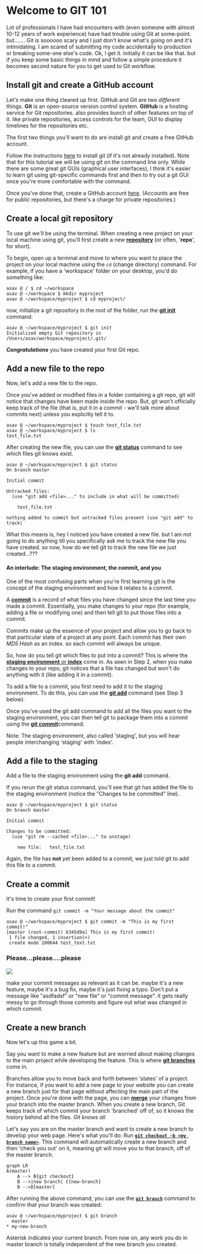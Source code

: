 # Welcome to GIT 101

Lot of professionals I have had encounters with (even someone with almost 10-12 years of work experience) have had trouble using Git at some-point. 
but....... Git is soooooo scary and I just don't know what's going on and it's intimidating. I am scared of submitting my code accidentally to production or breaking some-one else's code.
Ok, I get it. initially it can be like that. but if you keep some basic things in mind and follow a simple procedure it becomes second nature for you to get used to Git workflow.

## Install git and create a GitHub account

Let's make one thing cleared up first. GitHub and Git are two _different_ things. 
**Git** is an open-source version control system.
**GitHub**  is a hosting service for Git repositories. also provides bunch of other features on top of it. like private repositories, access controls for the team, GUI to display timelines for the repositories etc.

The first two things you'll want to do are install git and create a free GitHub account.

Follow the instructions  [here](https://git-scm.com/book/en/v2/Getting-Started-Installing-Git) to install git (if it's not already installed). Note that for this tutorial we will be using git on the command line only. While there are some great git GUIs (graphical user interfaces), I think it's easier to learn git using git-specific commands first and then to try out a git GUI once you're more comfortable with the command.

Once you've done that, create a GitHub account [here](https://github.com/join). (Accounts are free for public repositories, but there's a charge for private repositories.)


## Create a local git repository

To use git we'll be using the terminal. 
When creating a new project on your local machine using git, you'll first create a new **[repository](https://git-scm.com/book/en/v2/Git-Basics-Getting-a-Git-Repository)** (or often, '**repo**', for short).

To begin, open up a terminal and move to where you want to place the project on your local machine using the  `cd`  (change directory) command. For example, if you have a 'workspace' folder on your desktop, you'd do something like:
```
asav @ / $ cd ~/workspace
asav @ ~/workspace $ mkdir myproject
asav @ ~/workspace/myproject $ cd myproject/
```

now, initialize a git repository in the root of the folder, run the **[git init](http://git-scm.com/docs/git-init)** command:
```shell
asav @ ~/workspace/myproject $ git init
Initialized empty Git repository in /Users/asav/workspace/myproject/.git/
```
_**Congratulations**_ you have created your first Git repo.

## Add a new file to the repo

Now, let's add a new file to the repo.

Once you've added or modified files in a folder containing a git repo, git will notice that changes have been made inside the repo. But, git won't officially keep track of the file (that is, put it in a commit - we'll talk more about commits next) unless you explicitly tell it to.
```shell
asav @ ~/workspace/myproject $ touch test_file.txt
asav @ ~/workspace/myproject $ ls
test_file.txt
```

After creating the new file, you can use the [**git status**](http://git-scm.com/docs/git-status) command to see which files git knows exist.

```shell
asav @ ~/workspace/myproject $ git status
On branch master

Initial commit

Untracked files:
  (use "git add <file>..." to include in what will be committed)

	test_file.txt

nothing added to commit but untracked files present (use "git add" to track)
```

What this means is, hey I noticed you have created a new file. but I am not going to do anything till you specifically ask me to track the new file you have created. 
so now, how do we tell git to track the new file we just created...???

#### An interlude: The staging environment, the commit, and you

One of the most confusing parts when you're first learning git is the concept of the staging environment and how it relates to a commit.

A **[commit](http://git-scm.com/docs/git-commit)** is a record of what files you have changed since the last time you made a commit. Essentially, you make changes to your repo (for example, adding a file or modifying one) and then tell git to put those files into a commit.

Commits make up the essence of your project and allow you to go back to that particular state of a project at any point. Each commit has their own _MD5 Hash_ as an index. so each commit will always be unique.

So, how do you tell git which files to put into a commit? This is where the  [**staging environment** or **index**](https://git-scm.com/book/en/v2/Getting-Started-Git-Basics)  come in. As seen in Step 2, when you make changes to your repo, git notices that a file has changed but won't do anything with it (like adding it in a commit).

To add a file to a commit, you first need to add it to the staging environment. To do this, you can use the **[git add](http://git-scm.com/docs/git-add)  <filename>** command (see Step 3 below).

Once you've used the git add command to add all the files you want to the staging environment, you can then tell git to package them into a commit using the  [**git commit**](http://git-scm.com/docs/git-commit)command.

Note: The staging environment, also called 'staging', but you will hear people interchanging 'staging' with 'index'.

## Add a file to the staging

Add a file to the staging environment using the  **git add**  command.

If you rerun the git status command, you'll see that git has added the file to the staging environment (notice the "Changes to be committed" line).

```shell 
asav @ ~/workspace/myproject $ git status
On branch master

Initial commit

Changes to be committed:
  (use "git rm --cached <file>..." to unstage)

	new file:   test_file.txt
```

Again, the file has **not** yet been added to a commit, we just told git to add this file to a commit.

## Create a commit

It's time to create your first commit!

Run the command  `git commit -m "Your message about the commit"`

```shell
asav @ ~/workspace/myproject $ git commit -m "This is my first commit!"
[master (root-commit) b345d9a] This is my first commit!
 1 file changed, 1 insertion(+)
 create mode 100644 test_text.txt
 ```

### Please...please....please

![](https://media.giphy.com/media/CT5Ye7uVJLFtu/giphy.gif)

make your commit messages as relevant as it can be. maybe it's a new feature, maybe it's a bug fix, maybe it's just fixing a typo. Don't put a message like "asdfadsf" or "new file" or "commit message".  it gets really messy to go through those commits and figure out what was changed in which commit.

## Create a new branch

Now let's up this game a bit.

Say you want to make a new feature but are worried about making changes to the main project while developing the feature. This is where  **[git branches](https://git-scm.com/book/en/v1/Git-Branching-What-a-Branch-Is)** come in.

Branches allow you to move back and forth between 'states' of a project. For instance, if you want to add a new page to your website you can create a new branch just for that page without affecting the main part of the project. Once you're done with the page, you can [**merge**](http://git-scm.com/docs/git-merge)  your changes from your branch into the master branch. When you create a new branch, Git keeps track of which commit your branch 'branched' off of, so it knows the history behind all the files. _Git knows all_ 

Let's say you are on the master branch and want to create a new branch to develop your web page. Here's what you'll do: Run **[`git checkout -b <my branch name>`](http://git-scm.com/docs/git-checkout)**. This command will automatically create a new branch and then 'check you out' on it, meaning git will move you to that branch, off of the master branch.

```mermaid
graph LR
A(master)
    A --> B{git checkout}
    B -->|new branch| C[new-branch]
    B -->D[master]
```

After running the above command, you can use the  **[`git branch`](http://git-scm.com/docs/git-branch)**  command to confirm that your branch was created:

```shell
asav @ ~/workspace/myproject $ git branch
  master
* my-new-branch
```
Asterisk indicates your current branch.
From now on, any work you do in master branch is totally independent of the new branch you created.

